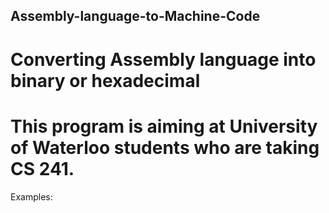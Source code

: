 ## Assembly-language-to-Machine-Code
# Converting Assembly language into binary or hexadecimal

# This program is aiming at University of Waterloo students who are taking CS 241.

Examples:
